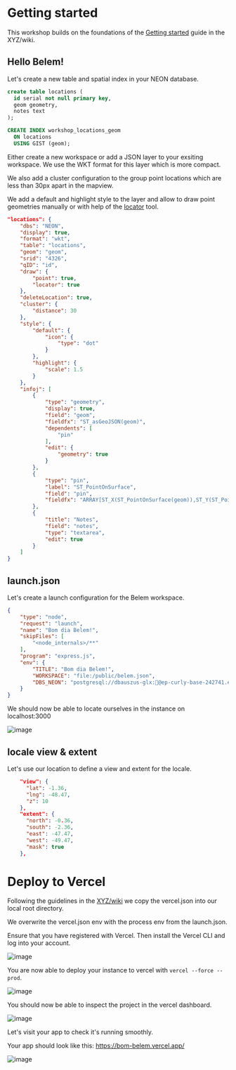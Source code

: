 # Getting started

This workshop builds on the foundations of the [Getting started](https://github.com/GEOLYTIX/xyz/wiki/Getting-started) guide in the XYZ/wiki.

## Hello Belem!

Let's create a new table and spatial index in your NEON database.

```SQL
create table locations (
  id serial not null primary key,
  geom geometry,
  notes text
);

CREATE INDEX workshop_locations_geom
  ON locations
  USING GIST (geom);
```

Either create a new workspace or add a JSON layer to your exsiting workspace. We use the WKT format for this layer which is more compact.

We also add a cluster configuration to the group point locations which are less than 30px apart in the mapview.

We add a default and highlight style to the layer and allow to draw point geometries manually or with help of the [locator](https://geolytix.github.io/xyz/mapp/mapview_locate.mjs.html) tool.

```json
"locations": {
    "dbs": "NEON",
    "display": true,
    "format": "wkt",
    "table": "locations",
    "geom": "geom",
    "srid": "4326",
    "qID": "id",
    "draw": {
        "point": true,
        "locator": true
    },
    "deleteLocation": true,
    "cluster": {
        "distance": 30
    },
    "style": {
        "default": {
            "icon": {
                "type": "dot"
            }
        },
        "highlight": {
            "scale": 1.5
        }
    },
    "infoj": [
        {
            "type": "geometry",
            "display": true,
            "field": "geom",
            "fieldfx": "ST_asGeoJSON(geom)",
            "dependents": [
                "pin"
            ],
            "edit": {
                "geometry": true
            }
        },
        {
            "type": "pin",
            "label": "ST_PointOnSurface",
            "field": "pin",
            "fieldfx": "ARRAY[ST_X(ST_PointOnSurface(geom)),ST_Y(ST_PointOnSurface(geom))]"
        },
        {
            "title": "Notes",
            "field": "notes",
            "type": "textarea",
            "edit": true
        }
    ]
}
```

## launch.json

Let's create a launch configuration for the Belem workspace.

```json
{
    "type": "node",
    "request": "launch",
    "name": "Bom dia Belem!",
    "skipFiles": [
        "<node_internals>/**"
    ],
    "program": "express.js",
    "env": {
        "TITLE": "Bom dia Belem!",
        "WORKSPACE": "file:/public/belem.json",
        "DBS_NEON": "postgresql://dbauszus-glx:🤫@ep-curly-base-242741.eu-central-1.aws.neon.tech/workshop?sslmode=require"
    }
}
```
We should now be able to locate ourselves in the instance on localhost:3000

![image](https://github.com/user-attachments/assets/18a88b48-9449-43b9-a6f7-1e15d626fbc9)


## locale view & extent

Let's use our location to define a view and extent for the locale.

```json
    "view": {
      "lat": -1.36,
      "lng": -48.47,
      "z": 10
    },
    "extent": {
      "north": -0.36,
      "south": -2.36,
      "east": -47.47,
      "west": -49.47,
      "mask": true
    },
```

# Deploy to Vercel

Following the guidelines in the [XYZ/wiki](https://github.com/GEOLYTIX/xyz/wiki/VERCEL) we copy the vercel.json into our local root directory.

We overwrite the vercel.json env with the process env from the launch.json.

Ensure that you have registered with Vercel. Then install the Vercel CLI and log into your account.

![image](https://github.com/user-attachments/assets/e17775fa-3082-4305-8131-07579ee8110c)

You are now able to deploy your instance to vercel with `vercel --force --prod`.

![image](https://github.com/user-attachments/assets/b142c6ea-1c21-4aa7-94d2-a3e29cb8f219)

You should now be able to inspect the project in the vercel dashboard.

![image](https://github.com/user-attachments/assets/762c7a84-d36d-4b2d-89c7-4f7d419ad8c0)

Let's visit your app to check it's running smoothly.

Your app should look like this: https://bom-belem.vercel.app/

![image](https://github.com/user-attachments/assets/59446777-2a65-4c1d-a6a5-d8cf752bfeec)
